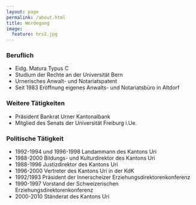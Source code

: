 ```yaml
---
layout: page
permalink: /about.html
title: Werdegang
image:
  feature: hrs2.jpg
---
```

### Beruflich
* Eidg. Matura Typus C
* Studium der Rechte an der Universität Bern
* Urnerisches Anwalt- und Notariatspatent
* Seit 1983 Eröffnung eigenes Anwalts- und Notariatsbüro in Altdorf

### Weitere Tätigkeiten
* Präsident Bankrat Urner Kantonalbank
* Mitglied des Senats der Universität Freiburg i.Ue.

### Politische Tätigkeit
* 1992-1994 und 1996-1998 Landammann des Kantons Uri
* 1988-2000 Bildungs- und Kulturdirektor des Kantons Uri
* 1988-1996 Justizdirektor des Kantons Uri
* 1996-2000 Vertreter des Kantons Uri in der KdK
* 1992/1993 Präsident der Innerscheizer Erziehungsdirektorenkonferenz
* 1990-1997 Vorstand der Schweizerischen Erziehungsdirektorenkonferenz
* 2000-2010 Ständerat des Kantons Uri
